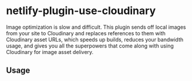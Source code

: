 # netlify-plugin-use-cloudinary

Image optimization is slow and difficult. This plugin sends off local images from your site to Cloudinary and replaces references to them with Cloudinary asset URLs, which speeds up builds, reduces your bandwidth usage, and gives you all the superpowers that come along with using Cloudinary for image asset delivery.

## Usage


